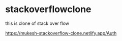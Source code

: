 # stackoverflowclone
this is clone of stack over flow 

https://mukesh-stackoverflow-clone.netlify.app/Auth

